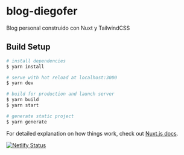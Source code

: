 # blog-diegofer
Blog personal construido con Nuxt y TailwindCSS

## Build Setup

```bash
# install dependencies
$ yarn install

# serve with hot reload at localhost:3000
$ yarn dev

# build for production and launch server
$ yarn build
$ yarn start

# generate static project
$ yarn generate
```

For detailed explanation on how things work, check out [Nuxt.js docs](https://nuxtjs.org).

[![Netlify Status](https://api.netlify.com/api/v1/badges/4ac0fa3d-cac4-469e-bb06-b660bb98e812/deploy-status)](https://app.netlify.com/sites/diegofertr/deploys)